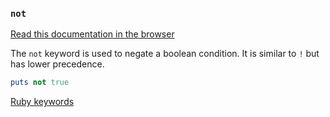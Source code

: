 ### `not`

[Read this documentation in the browser](https://github.com/Shopify/ruby-lsp/blob/main/static_docs/descriptions/not.md)

The `not` keyword is used to negate a boolean condition. It is similar to `!` but has lower precedence.

```ruby
puts not true
```

[Ruby keywords](https://docs.ruby-lang.org/en/3.3/keywords_rdoc.html)
